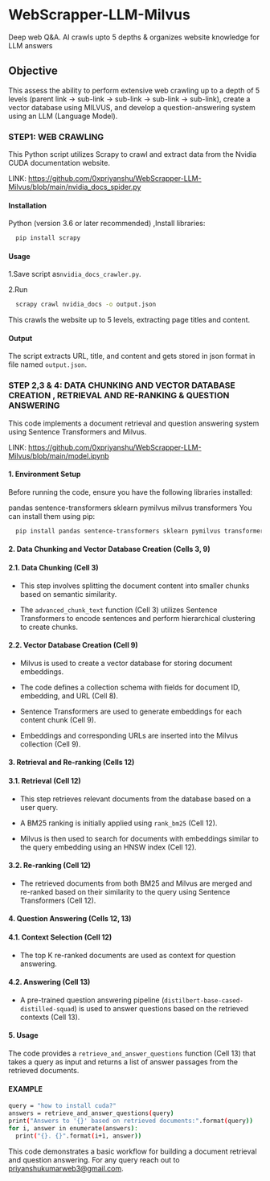 
# WebScrapper-LLM-Milvus

Deep web Q&amp;A. AI crawls upto 5 depths &amp; organizes website knowledge for LLM answers



## Objective

This assess the ability to perform extensive web crawling up to a depth of 5 levels (parent link -> sub-link -> sub-link -> sub-link -> sub-link), create a vector database using MILVUS, and develop a question-answering system using an LLM (Language Model).




### STEP1: WEB CRAWLING
This Python script utilizes Scrapy to crawl and extract data from the Nvidia CUDA documentation website.

LINK: https://github.com/0xpriyanshu/WebScrapper-LLM-Milvus/blob/main/nvidia_docs_spider.py

#### Installation
Python (version 3.6 or later recommended)
,Install libraries:

```bash
  pip install scrapy
```
#### Usage


    
1.Save script as`nvidia_docs_crawler.py`.

2.Run

```bash
  scrapy crawl nvidia_docs -o output.json
```
This crawls the website up to 5 levels, extracting page titles and content.

#### Output

The script extracts URL, title, and content and gets stored in json format in file named `output.json`.

### STEP 2,3 & 4: DATA CHUNKING AND VECTOR DATABASE CREATION , RETRIEVAL AND RE-RANKING & QUESTION ANSWERING
This code implements a document retrieval and question answering system using Sentence Transformers and Milvus.

LINK: https://github.com/0xpriyanshu/WebScrapper-LLM-Milvus/blob/main/model.ipynb

#### 1. Environment Setup

Before running the code, ensure you have the following libraries installed:

pandas
sentence-transformers
sklearn
pymilvus
milvus
transformers
You can install them using pip:

```bash
  pip install pandas sentence-transformers sklearn pymilvus transformers
```
#### 2. Data Chunking and Vector Database Creation (Cells 3, 9)
#### 2.1. Data Chunking (Cell 3)
- This step involves splitting the document content into smaller chunks based on semantic similarity.

- The `advanced_chunk_text` function (Cell 3) utilizes Sentence Transformers to encode sentences and perform hierarchical clustering to create chunks.

#### 2.2. Vector Database Creation (Cell 9)
- Milvus is used to create a vector database for storing document embeddings.

- The code defines a collection schema with fields for document ID, embedding, and URL (Cell 8).

- Sentence Transformers are used to generate embeddings for each content chunk (Cell 9).

- Embeddings and corresponding URLs are inserted into the Milvus collection (Cell 9).

#### 3. Retrieval and Re-ranking (Cells 12)

#### 3.1. Retrieval (Cell 12)

- This step retrieves relevant documents from the database based on a user query.

- A BM25 ranking is initially applied using `rank_bm25` (Cell 12).

- Milvus is then used to search for documents with embeddings similar to the query embedding using an HNSW index (Cell 12).

#### 3.2. Re-ranking (Cell 12)
- The retrieved documents from both BM25 and Milvus are merged and re-ranked based on their similarity to the query using Sentence Transformers (Cell 12).

#### 4. Question Answering (Cells 12, 13)

#### 4.1. Context Selection (Cell 12)
- The top K re-ranked documents are used as context for question answering.

#### 4.2. Answering (Cell 13)
- A pre-trained question answering pipeline (`distilbert-base-cased-distilled-squad`) is used to answer questions based on the retrieved contexts (Cell 13).

#### 5. Usage
The code provides a `retrieve_and_answer_questions` function (Cell 13) that takes a query as input and returns a list of answer passages from the retrieved documents.

#### EXAMPLE 

```bash
query = "how to install cuda?"
answers = retrieve_and_answer_questions(query)
print("Answers to '{}' based on retrieved documents:".format(query))
for i, answer in enumerate(answers):
  print("{}. {}".format(i+1, answer))
```

This code demonstrates a basic workflow for building a document retrieval and question answering. For any query reach out to priyanshukumarweb3@gmail.com.

